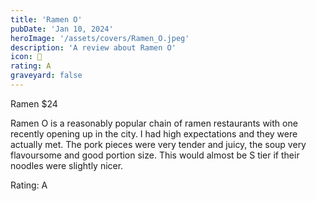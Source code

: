```yaml
---
title: 'Ramen O'
pubDate: 'Jan 10, 2024'
heroImage: '/assets/covers/Ramen_O.jpeg'
description: 'A review about Ramen O'
icon: 🍥
rating: A
graveyard: false
---
```


Ramen $24

Ramen O is a reasonably popular chain of ramen restaurants with one recently opening up in the city. I had high expectations and they were actually met. The pork pieces were very tender and juicy, the soup very flavoursome and good portion size. This would almost be S tier if their noodles were slightly nicer.

Rating: A
